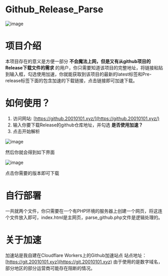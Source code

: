 # Github_Release_Parse
![image](https://github.com/snakexgc/Github_Release_Parse/assets/78722169/25a5f739-940b-4165-8ccf-33fd6b62d719)

# 项目介绍
本项目存在的意义是方便一部分 **不会魔法上网，但是又有从github项目的Release下载文件的需求** 的用户，你只需要知道该项目的完整地址，将链接粘贴到输入框，勾选使用加速，你就能获取到该项目的最新的latest标签和Pre-release标签下面的包含加速的下载链接，点击链接即可加速下载。

# 如何使用？
1. 访问网站: [https://github.20010101.xyz/](https://github.20010101.xyz/)
2. 输入你要下载Release的github仓库地址，并勾选 **是否使用加速？**
3. 点击开始解析

![image](https://github.com/snakexgc/Github_Release_Parse/assets/78722169/40bf683e-89fe-41fc-a703-15a9b13911d0) 

然后你就会得到如下界面

![image](https://github.com/snakexgc/Github_Release_Parse/assets/78722169/235d03f4-3027-4f9b-bb3b-ea678ecf4678) 

点击你需要的版本即可下载

# 自行部署
一共就两个文件，你只需要在一个有PHP环境的服务器上创建一个网页，将这连个文件放入即可，index.html是主网页，parse_github.php文件是逻辑处理的。

# 关于加速
加速站是我自建在Cloudflare Workers上的Github加速站点 
站点地址： [https://git.20010101.xyz](https://git.20010101.xyz) 
由于使用的是数字域名，部分地区的部分运营商可能存在阻断的情况。
